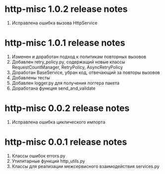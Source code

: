 # http-misc 1.0.2 release notes

1. Исправлена ошибка вызова HttpService

# http-misc 1.0.1 release notes

1. Изменен и доработан подход к политикам повторных вызовов
2. Добавлен retry_policy.py, содержащий новые классы RequestCountManager, RetryPolicy, AsyncRetryPolicy
3. Доработан BaseService, убран код, отвечающий за повторы вызовов
4. Добавлены тесты
5. Добавлен logger.py для получения логгера пакета
6. Доработана функция send_and_validate

# http-misc 0.0.2 release notes

1. Исправлена ошибка циклического импорта

# http-misc 0.0.1 release notes

1. Классы ошибок errors.py
2. Утилитарные функции http_utils.py
3. Классы для реализации межсервисного взаимодействия services.py